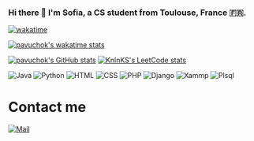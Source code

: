 ### Hi there 👋 I'm Sofia, a CS student from Toulouse, France 🇫🇷.
[![wakatime](https://wakatime.com/badge/user/caec66d3-3496-43b9-bf0c-6f21d1f3f8a2.svg)](https://wakatime.com/@caec66d3-3496-43b9-bf0c-6f21d1f3f8a2)


[![pavuchok's wakatime stats](https://github-readme-stats.vercel.app/api/wakatime?username=pavuchochekk&theme=jolly&hide_border=true&v=2&&langs_count=10&custom_title=Coding%20Stats)](https://wakatime.com/@caec66d3-3496-43b9-bf0c-6f21d1f3f8a2)

[![pavuchok's GitHub stats](https://github-readme-stats.vercel.app/api?username=pavuchochek&show_icons=true&theme=gruvbox&hide_border=true)](https://github.com/pavuchochek/github-readme-stats)
[![KnlnKS's LeetCode stats](https://leetcode-stats-six.vercel.app/?username=pavuchochek)](https://github.com/KnlnKS/leetcode-stats)

![Java]( 	https://img.shields.io/badge/Java-ED8B00?style=for-the-badge&logo=openjdk&logoColor=white)
![Python](https://img.shields.io/badge/Python-3776AB?style=for-the-badge&logo=python&logoColor=white)
![HTML](https://img.shields.io/badge/HTML-239120?style=for-the-badge&logo=html5&logoColor=white)
![CSS](https://img.shields.io/badge/CSS-239120?&style=for-the-badge&logo=css3&logoColor=white)
![PHP](https://img.shields.io/badge/PHP-777BB4?style=for-the-badge&logo=php&logoColor=white)
![Django](https://img.shields.io/badge/Django-092E20?style=for-the-badge&logo=django&logoColor=green)
![Xammp](https://img.shields.io/badge/Xampp-F37623?style=for-the-badge&logo=xampp&logoColor=white)
![Plsql](https://img.shields.io/badge/PLSQL-F80000?style=for-the-badge&logo=oracle&logoColor=black)

# Contact me
[![Mail](https://img.shields.io/badge/Gmail-D14836?style=for-the-badge&logo=gmail&logoColor=white)](mailto:grisoffa@gmail.com)
